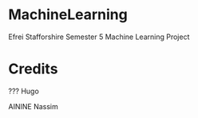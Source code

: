 # MachineLearning
Efrei Stafforshire Semester 5 Machine Learning Project

# Credits
??? Hugo 
 
 AININE Nassim
